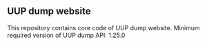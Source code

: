 UUP dump website
----------------

This repository contains core code of UUP dump website.
Minimum required version of UUP dump API: 1.25.0
